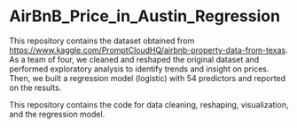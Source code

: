 # AirBnB_Price_in_Austin_Regression


This repository contains the dataset obtained from https://www.kaggle.com/PromptCloudHQ/airbnb-property-data-from-texas. As a team of four, we cleaned and reshaped the original dataset and performed exploratory analysis to identify trends and insight on prices. Then, we built a regression model (logistic) with 54 predictors and reported on the results.

This repository contains the code for data cleaning, reshaping, visualization, and the regression model.
